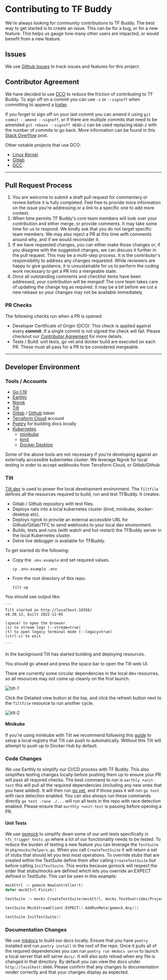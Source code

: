 # Contributing to TF Buddy

We're always looking for community contributions to TF Buddy. The best way to get started is to create an issue. This can be for a bug, or for a new feature. This helps us gauge how many other users are impacted, or would benefit from a new feature.

## Issues

We use [Github Issues](https://github.com/zapier/tfbuddy/issues) to track issues and features for this project.

## Contributor Agreement

We have decided to use [DCO](https://en.wikipedia.org/wiki/Developer_Certificate_of_Origin) to reduce the friction of contributing to TF Buddy. To sign off on a commit you can use `-s` or `--signoff` when committing to append a [trailer](https://git-scm.com/docs/git-commit#Documentation/git-commit.txt--s).

If you forget to sign off on your last commit you can amend it using `git commit --amend --signoff`, or if there are multiple commits that need to be amended `git rebase --signoff HEAD~2` can be used replacing `HEAD~2` with the number of commits to go back. More information can be found in this [Stack Overflow](https://stackoverflow.com/questions/13043357/git-sign-off-previous-commits) post.

Other notable projects that use DCO:

* [Linux Kernel](https://developercertificate.org/)
* [Gitlab](https://about.gitlab.com/community/contribute/dco-cla/)
* [GCC](https://gcc.gnu.org/dco.html)

-------------
## Pull Request Process
1. You are welcome to submit a draft pull request for commentary or review before it is fully completed. Feel free to provide more information on the issue you're addressing or a link to a specific one to add more context.
2. When time permits TF Buddy's core team members will look over your contribution and either merge, or provide comments. It may take some time for us to respond. We kindly ask that you do not target specific team members. We may also reject a PR at this time with comments around why, and if we would reconsider it.
3. If we have requested changes, you can either make those changes or, if you disagree with the suggested changes, we can discuss it further in the pull request. This may be a multi-step process. It is the contributor's responsibility to address any changes requested. While reviewers are happy to give guidance, it is unsustainable for us to perform the coding work necessary to get a PR into a mergeable state.
4. Once all outstanding comments and checklist items have been addressed, your contribution will be merged! The core team takes care of updating the change log as required. It may be a bit before we cut a new release so your changes may not be available immediately.
### PR Checks
The following checks run when a PR is opened:

* Developer Certificate of Origin (DCO): This check is applied against every **commit**. If a single commit is not signed the check will fail. Please checkout our [Contributor Agreement](#contributor-agreement) for more details.
* Tests / Build: unit tests, go vet and docker build are executed on each PR. These must all pass for a PR to be considered mergeable.

-----------

## Developer Environment

### Tools / Accounts
* [Go 1.19](https://go.dev/)
* [Earthly](https://earthly.dev/)
* [Ngrok](https://ngrok.com/)
* [Tilt](https://tilt.dev/)
* [Gitlab](https://gitlab.com) / [Github](https://github.com) token
* [Terraform Cloud](https://cloud.hashicorp.com/products/terraform) account
* [Poetry](https://python-poetry.org/) for building docs locally
* [Kubernetes](https://kubernetes.io/)
    * [minikube](https://minikube.sigs.k8s.io/docs/)
    * [kind](https://kind.sigs.k8s.io/)
    * [Docker Desktop](https://docs.docker.com/desktop/kubernetes/)

Some of the above tools are not necessary if you're developing against an externally accessible kubernetes cluster. We leverage Ngrok for local testing in order to accept webhooks from Terraform Cloud, or Gitlab/Github.

### Tilt

[Tilt.dev](https://tilt.dev) is used to power the local development environment.
The `Tiltfile` defines all the resources required to build, run and test TFBuddy.
It creates:
* Gitlab / Github repository with test files.
* Deploys nats into a local kubernetes cluster (kind, minikube, docker-desktop etc).
* Deploys ngrok to provide an external accessible URL for Github/Gitlab/TFC to send webhooks to your local dev environment.
* Builds, tests and runs (with watch and hot restart) the TFBuddy server in the local Kubernetes cluster.
* Delve live debugger is available for TFBuddy.

To get started do the following:

* Copy the `.env.example` and set required values.

    ```console
    cp .env.example .env
    ```

* From the root directory of this repo:

    ```console
    tilt up
    ```

You should see output like:

    ```
    Tilt started on http://localhost:10350/
    v0.30.13, built 2022-12-05

    (space) to open the browser
    (s) to stream logs (--stream=true)
    (t) to open legacy terminal mode (--legacy=true)
    (ctrl-c) to exit

    ```

In the background Tilt has started building and deploying resources.

You should go ahead and press the space bar to open the Tilt web UI.

There are currently some circular dependencies in the local dev resources, so all resources may not come up cleanly on the first launch.

![tilt-1](img/tilt-1.png)

Click the Detailed view button at the top, and click the refresh button next to the `Tiltfile` resource to run another cycle.

![tilt-2](img/tilt-2.png)


#### Minikube

If you're using minikube with Tilt we recommend following this [guide](https://github.com/tilt-dev/minikube-local) to setup a local registry that Tilt can push to automatically. Without this Tilt will attempt to push up to Docker Hub by default.

### Code Changes

We use Earthly to simplify our CI/CD process with TF Buddy. This also simplifies testing changes locally before pushing them up to ensure your PR will pass all required checks. The best command to run is `earthly +unit-test` this will pull all the required dependencies (including any new ones that you have added). It will then run [go vet](https://pkg.go.dev/cmd/vet), and if those pass it will run `go test` with race detection enabled. You can also always run these commands directly `go test -race ./...` will run all tests in the repo with race detection enabled. Please ensure that `earthly +unit-test` is passing before opening a PR.

#### Unit Tests

We use [gomock](https://github.com/golang/mock) to simplify down some of our unit tests specifically in `tfc_trigger_tests.go` where a lot of our functionality needs to be tested. To reduce the burden of testing a new feature you can leverage the `TestSuite` in `pkg/mocks/helpers.go`. When you call `CreateTestSuite` it will return a set of stubs that should let you test most operations. To override stubs that are created within the TestSuite define them after calling `CreateTestSuite` but before calling `InitTestSuite`. This works because gomock will respect the order that stubs/mocks are defined which lets you override an EXPECT defined in TestSuite. This can be seen in this example:
```go
mockCtrl := gomock.NewController(t)
defer mockCtrl.Finish()

testSuite := mocks.CreateTestSuite(mockCtrl, mocks.TestOverrides{ProjectConfig: ws}, t)

testSuite.MockStreamClient.EXPECT().AddRunMeta(gomock.Any())

testSuite.InitTestSuite()
```

### Documentation Changes

We use [mkdocs](https://www.mkdocs.org/) to build our docs locally. Ensure that you have `poetry` installed and run `poetry install` in the root of the repo. Once it pulls all of the required dependencies you can run `poetry run mkdocs serve` to launch a local server that will serve `docs/`. It will also auto reload when any file is changed in that directory. By default you can view the docs under `http://localhost:8000`. Please confirm that any changes to documentation render correctly and that your changes display as expected.

